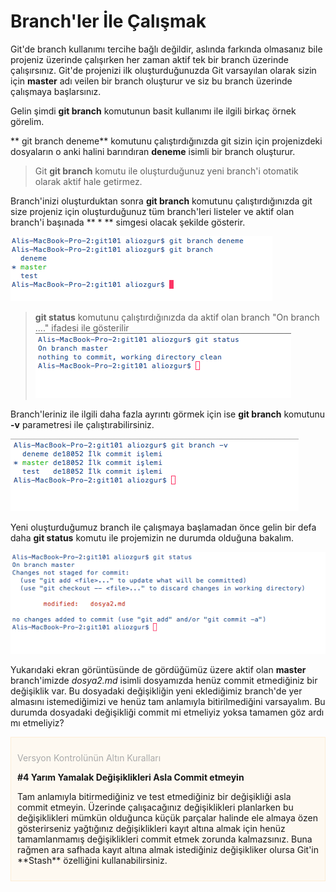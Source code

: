 # Branch'ler İle Çalışmak

Git'de branch kullanımı tercihe bağlı değildir, aslında farkında olmasanız bile projeniz üzerinde çalışırken her zaman aktif tek bir branch üzerinde çalışırsınız. Git'de projenizi ilk oluşturduğunuzda Git varsayılan olarak sizin için **master** adı veilen bir branch oluşturur ve siz bu branch üzerinde çalışmaya başlarsınız.

Gelin şimdi **git branch** komutunun basit kullanımı ile ilgili birkaç örnek görelim.

** git branch deneme** komutunu çalıştırdığınızda git sizin için projenizdeki dosyaların o anki halini barındıran **deneme** isimli bir branch oluşturur.
> Git **git branch** komutu ile oluşturduğunuz yeni branch'i otomatik olarak aktif hale getirmez.

Branch'inizi oluşturduktan sonra **git branch** komutunu çalıştırdığınızda git size projeniz için oluşturduğunuz tüm branch'leri listeler ve aktif olan branch'i başınada ** * ** simgesi olacak şekilde gösterir.

![git branch](./03_git_branch.png "git branch")

> **git status** komutunu çalıştırdığınızda da aktif olan branch "On branch ...." ifadesi ile gösterilir
![git status](./05_git_status.png "git status")


Branch'leriniz ile ilgili daha fazla ayrıntı görmek için ise **git branch** komutunu **-v** parametresi ile çalıştırabilirsiniz.

![git branch -v](./04_git_branch_v.png "git branch -v")

Yeni oluşturduğumuz branch ile çalışmaya başlamadan önce gelin bir defa daha **git status** komutu ile projemizin ne durumda olduğuna bakalım.

![git status](./06_check_status.png "git status")

Yukarıdaki ekran görüntüsünde de gördüğümüz üzere aktif olan **master** branch'imizde *dosya2.md* isimli dosyamızda henüz commit etmediğiniz bir değişiklik var. Bu dosyadaki değişikliğin yeni eklediğimiz branch'de yer almasını istemediğimizi ve henüz tam anlamıyla bitirilmediğini varsayalım. Bu durumda dosyadaki değişikliği commit mi etmeliyiz yoksa tamamen göz ardı mı etmeliyiz?

<div style="padding:10px;border:1px solid #fcedd7;background-color:#fef9f1">
<p style="color:darkgray">Versyon Kontrolünün Altın Kuralları</p>
<p style="font-weight:bold">#4 Yarım Yamalak Değişiklikleri Asla Commit etmeyin </p>
<p>
Tam anlamıyla bitirmediğiniz ve test etmediğiniz bir değişikliği asla commit etmeyin. Üzerinde çalışacağınız değişiklikleri planlarken bu değişiklikleri mümkün olduğunca küçük parçalar halinde ele almaya özen gösterirseniz yağtığınız değişiklikleri kayıt altına almak için henüz tamamlanmamış değişiklikleri commit etmek zorunda kalmazsınız. Buna rağmen ara safhada kayıt altına almak istediğiniz değişikliker olursa Git'in **Stash** özelliğini kullanabilirsiniz.
</p>
</div>
